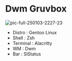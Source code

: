 # Dwm Gruvbox

![pic-full-250103-2227-23](https://github.com/user-attachments/assets/be771755-e106-411a-8037-5117a783799c)

* Distro : Gentoo Linux
* Shell : Zsh
* Terminal : Alacritty
* WM : Dwm
* Bar : SlStatus
